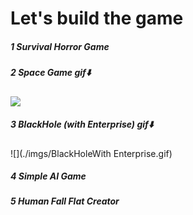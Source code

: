 # Let's build the game

##### 1 Survival Horror Game

##### 2 Space Game	gif⬇️

![](./imgs/spacegame.gif)

##### 3 BlackHole (with Enterprise)	gif⬇️

![](./imgs/BlackHoleWith Enterprise.gif)

##### 4 Simple AI Game

##### 5 Human Fall Flat Creator